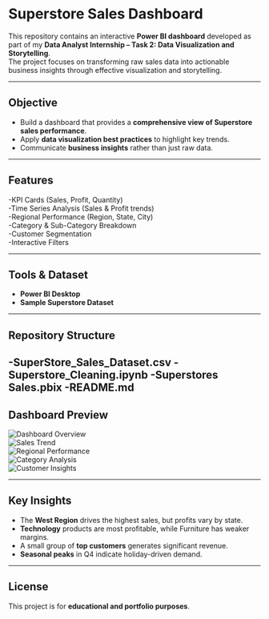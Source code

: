 #  Superstore Sales Dashboard  

This repository contains an interactive **Power BI dashboard** developed as part of my **Data Analyst Internship – Task 2: Data Visualization and Storytelling**.  
The project focuses on transforming raw sales data into actionable business insights through effective visualization and storytelling.  

---

## Objective  
- Build a dashboard that provides a **comprehensive view of Superstore sales performance**.  
- Apply **data visualization best practices** to highlight key trends.  
- Communicate **business insights** rather than just raw data.  

---

## Features  
 -KPI Cards (Sales, Profit, Quantity)  
 -Time Series Analysis (Sales & Profit trends)  
 -Regional Performance (Region, State, City)  
 -Category & Sub-Category Breakdown  
 -Customer Segmentation  
 -Interactive Filters  

---

## Tools & Dataset  
- **Power BI Desktop**  
- **Sample Superstore Dataset**  

---

## Repository Structure  
-SuperStore_Sales_Dataset.csv
-Superstore_Cleaning.ipynb
-Superstores Sales.pbix
-README.md
---

## Dashboard Preview  
![Dashboard Overview](images/dashboard_overview.png)  
![Sales Trend](images/sales_trend.png)  
![Regional Performance](images/regional_performance.png)  
![Category Analysis](images/category_analysis.png)  
![Customer Insights](images/customer_insights.png)  

---

## Key Insights  
- The **West Region** drives the highest sales, but profits vary by state.  
- **Technology** products are most profitable, while Furniture has weaker margins.  
- A small group of **top customers** generates significant revenue.  
- **Seasonal peaks** in Q4 indicate holiday-driven demand.  

---

## License  
This project is for **educational and portfolio purposes**.  
